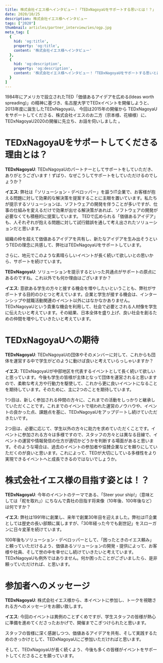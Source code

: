 ```yaml
---
title: 株式会社イエス様へインタビュー！「TEDxNagoyaUをサポートする思いとは！？」
date: 2020/10/25
description: 株式会社イエス様へインタビュー
tags: ["2020"]
thumbnail: articles/partner_interview/ies/ogp.jpg
meta_tag: [
  {
    hid: 'og:title',
    property: 'og:title',
    content: '株式会社イエス様へインタビュー'
  },
  {
    hid: 'og:description',
    property: 'og:description',
    content: '株式会社イエス様へインタビュー！「TEDxNagoyaUをサポートする思いとは！？」'
  }
]
---
```


1984年にアメリカで設立されたTED「価値あるアイデアを広める(Ideas worth spreading)」の精神に基づき、名古屋大学でTEDxイベントを開催しようと、2013年度に誕生したTEDxNagoyaU。
今回は2015年の開催から TEDxNagoyaUをサポートしてくださる、株式会社イエスのお二方（宗本様、花植様）に、TEDxNagoyaU2020の開催に先立ち、お話を伺いしました 。

# TEDxNagoyaUをサポートしてくださる理由とは？
__TEDxNagoyaU__: TEDxNagoyaUのパートナーとしてサポートをしていただき、ありがとうございます！ずばり、なぜこうしてサポートをしていただけるのでしょうか？

__イエス__: 弊社は「ソリューション・デベロッパー」を謳うIT企業で、お客様が抱える問題に対して効果的な解決策を提案することに主眼を置いています。私たちが提示するソリューションは、ソフトウェアの開発を伴うことが多いですが、仕事の仕組みを変えるだけで効果が出せる解決策があれば、ソフトウェアの開発が必要なくても積極的に提案しています。
TEDで広められる「価値あるアイデア」も、人それぞれが抱える問題に対して試行錯誤を通して考え出されたソリューションだと思います。

組織の枠を超えて価値あるアイデアを共有し、新たなアイデアを生み出そうというTEDの理念に共感して、弊社はTEDxNagoyaUをサポートしています。

さらに、地元でこのような素晴らしいイベントが長く続いて欲しいとの思いから、サポートを続けています。

__TEDxNagoyaU__: ソリューションを提示するといった共通点がサポートの原点にあるのですね。これ以外でも何か理由はございますか？

__イエス__: 意欲ある学生の方々と接する機会を増やしたいということも、弊社がサポートする目的のひとつと考えています。企業と学生が接する機会は、インターンシップや就職活動関連のイベント以外にはなかなかありません。TEDxNagoyaUという貴重な機会を利用して、社会で必要とされる人材像を学生に伝えたいと考えています。その結果、日本全体を盛り上げ、良い社会を創るための仲間を増やしていきたいと考えています。

# TEDxNagoyaUへの期待
__TEDxNagoyaU__: TEDxNagoyaUの団体やそのメンバーに対して、これからも団体を運営する中で学生がどのように動けば良いと考えていらっしゃいますか？

__イエス__: TEDxNagoyaUが中部地区を代表するイベントとして長く続いて欲しいと思っています。今後も学生の皆様が主体となって団体を運営されると思いますので、柔軟な考え方や行動力を駆使して、これから更に良いイベントになることを期待しています。そのために、主に2つのことを期待しています。

1つ目は、新しく参加される仲間の方々に、これまでの活動をしっかりと継承していただくことです。これまでのイベントで培われた運営のノウハウや、イベントの良かった点、課題点を基に、TEDxNagoyaUをアップデートし続けていただきたいです。

2つ目は、必要に応じて、学生以外の方々に助力を求めていただくことです。イベントに参加される方々は多様ですので、スタッフの方々とは異なる目線で、イベントの運営や情報発信の仕方が適切かどうかを判断する場面があると思います。そのような場合は、過去のイベントの参加者や協賛企業などを頼りにしていただくのが良いと思います。これによって、TEDが大切にしている多様性をより実現できるイベントへと成長できるのではないでしょうか。

# 株式会社イエス様の目指す姿とは！？
__TEDxNagoyaU__: 今年のイベントのテーマである、「Steer your ship!」（意味としては「舵を取れ」）にちなんで貴社の目指す将来像（10年後、100年後など）は何ですか？

__イエス__: 弊社は1991年に創業し、来年で創業30年目を迎えました。弊社はIT企業としては歴史の長い部類に属しますが、「30年経った今でも創世記」をスローガンに日々変革を続けています。

100年後もソリューション・デベロッパーとして、「困ったときのイエス頼み」と頼っていただけるよう、価値あるソリューションの開発・提供によって、お客様や社員、そして世の中を幸せにし続けていきたいと考えています。TEDxNagoyaUも例外ではありません。何か困ったことがございましたら、是非頼っていただければ、と思います。

# 参加者へのメッセージ
__TEDxNagoyaU__: 株式会社イエス様から、本イベントに参加し、トークを視聴される方へのメッセージをお願い致します。

__イエス__: 今回のイベントは異例のことずくめですが、学生スタッフの皆様が熱心に準備を進めてくださったおかげで、開催までこぎつけられたと思います。

スタッフの皆様に深く感謝しつつ、価値あるアイデアを共有、そして実践するためのきっかけとして、TEDxNagoyaUにご参加いただければと思います。

そして、TEDxNagoyaUが長く続くよう、今後も多くの皆様がイベントをサポートしてくださることを願っています。
